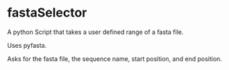 # fastaSelector
A python Script that takes a user defined range of a fasta file. 

Uses pyfasta.

Asks for the fasta file, the sequence name, start position, and end position.
